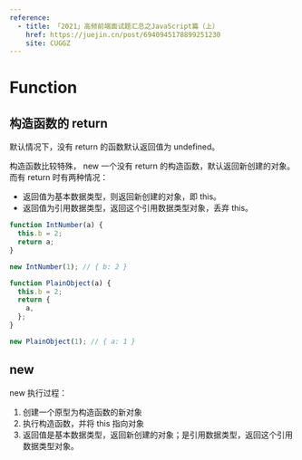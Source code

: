 ```yaml
---
reference:
  - title: 「2021」高频前端面试题汇总之JavaScript篇（上）
    href: https://juejin.cn/post/6940945178899251230
    site: CUGGZ
---
```


# Function

## 构造函数的 return

默认情况下，没有 return 的函数默认返回值为 undefined。

构造函数比较特殊， new 一个没有 return 的构造函数，默认返回新创建的对象。
<br/>而有 return 时有两种情况：
* 返回值为基本数据类型，则返回新创建的对象，即 this。
* 返回值为引用数据类型，返回这个引用数据类型对象，丢弃 this。

```js
function IntNumber(a) {
  this.b = 2;
  return a;
}

new IntNumber(1); // { b: 2 }
```

```js
function PlainObject(a) {
  this.b = 2;
  return {
    a,
  };
}

new PlainObject(1); // { a: 1 }
```

## new

new 执行过程：
1. 创建一个原型为构造函数的新对象
2. 执行构造函数，并将 this 指向对象
3. 返回值是基本数据类型，返回新创建的对象；是引用数据类型，返回这个引用数据类型对象。

<!--@include: ../../interview/questions/write-new.md-->
